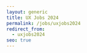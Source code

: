 ```yaml
---
layout: generic
title: UX Jobs 2024
permalink: /jobs/uxjobs2024
redirect_from:
  - uxjobs2024
seo: true
---
```

